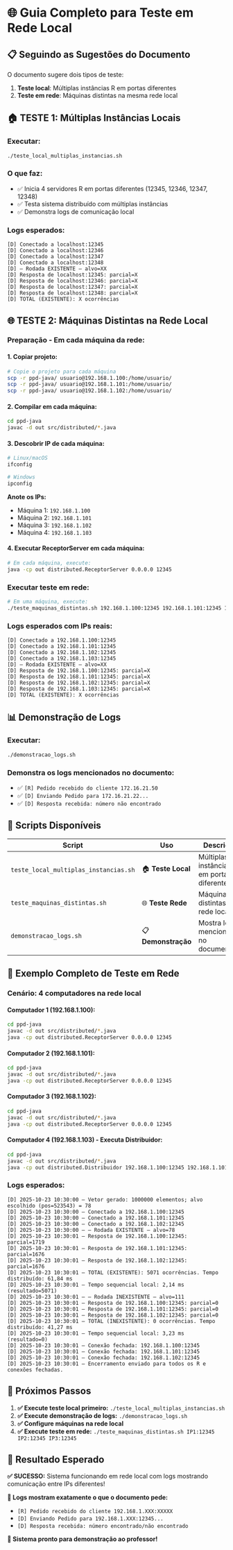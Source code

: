 # 🌐 Guia Completo para Teste em Rede Local

## 📋 Seguindo as Sugestões do Documento

O documento sugere dois tipos de teste:
1. **Teste local**: Múltiplas instâncias R em portas diferentes
2. **Teste em rede**: Máquinas distintas na mesma rede local

## 🏠 TESTE 1: Múltiplas Instâncias Locais

### **Executar:**
```bash
./teste_local_multiplas_instancias.sh
```

### **O que faz:**
- ✅ Inicia 4 servidores R em portas diferentes (12345, 12346, 12347, 12348)
- ✅ Testa sistema distribuído com múltiplas instâncias
- ✅ Demonstra logs de comunicação local

### **Logs esperados:**
```
[D] Conectado a localhost:12345
[D] Conectado a localhost:12346
[D] Conectado a localhost:12347
[D] Conectado a localhost:12348
[D] — Rodada EXISTENTE — alvo=XX
[D] Resposta de localhost:12345: parcial=X
[D] Resposta de localhost:12346: parcial=X
[D] Resposta de localhost:12347: parcial=X
[D] Resposta de localhost:12348: parcial=X
[D] TOTAL (EXISTENTE): X ocorrências
```

## 🌐 TESTE 2: Máquinas Distintas na Rede Local

### **Preparação - Em cada máquina da rede:**

#### **1. Copiar projeto:**
```bash
# Copie o projeto para cada máquina
scp -r ppd-java/ usuario@192.168.1.100:/home/usuario/
scp -r ppd-java/ usuario@192.168.1.101:/home/usuario/
scp -r ppd-java/ usuario@192.168.1.102:/home/usuario/
```

#### **2. Compilar em cada máquina:**
```bash
cd ppd-java
javac -d out src/distributed/*.java
```

#### **3. Descobrir IP de cada máquina:**
```bash
# Linux/macOS
ifconfig

# Windows
ipconfig
```

**Anote os IPs:**
- Máquina 1: `192.168.1.100`
- Máquina 2: `192.168.1.101`
- Máquina 3: `192.168.1.102`
- Máquina 4: `192.168.1.103`

#### **4. Executar ReceptorServer em cada máquina:**
```bash
# Em cada máquina, execute:
java -cp out distributed.ReceptorServer 0.0.0.0 12345
```

### **Executar teste em rede:**
```bash
# Em uma máquina, execute:
./teste_maquinas_distintas.sh 192.168.1.100:12345 192.168.1.101:12345 192.168.1.102:12345 192.168.1.103:12345
```

### **Logs esperados com IPs reais:**
```
[D] Conectado a 192.168.1.100:12345
[D] Conectado a 192.168.1.101:12345
[D] Conectado a 192.168.1.102:12345
[D] Conectado a 192.168.1.103:12345
[D] — Rodada EXISTENTE — alvo=XX
[D] Resposta de 192.168.1.100:12345: parcial=X
[D] Resposta de 192.168.1.101:12345: parcial=X
[D] Resposta de 192.168.1.102:12345: parcial=X
[D] Resposta de 192.168.1.103:12345: parcial=X
[D] TOTAL (EXISTENTE): X ocorrências
```

## 📊 Demonstração de Logs

### **Executar:**
```bash
./demonstracao_logs.sh
```

### **Demonstra os logs mencionados no documento:**
- ✅ `[R] Pedido recebido do cliente 172.16.21.50`
- ✅ `[D] Enviando Pedido para 172.16.21.22...`
- ✅ `[D] Resposta recebida: número não encontrado`

## 🔧 Scripts Disponíveis

| Script | Uso | Descrição |
|--------|-----|-----------|
| `teste_local_multiplas_instancias.sh` | 🏠 **Teste Local** | Múltiplas instâncias R em portas diferentes |
| `teste_maquinas_distintas.sh` | 🌐 **Teste Rede** | Máquinas distintas na rede local |
| `demonstracao_logs.sh` | 📋 **Demonstração** | Mostra logs mencionados no documento |

## 🎯 Exemplo Completo de Teste em Rede

### **Cenário: 4 computadores na rede local**

#### **Computador 1 (192.168.1.100):**
```bash
cd ppd-java
javac -d out src/distributed/*.java
java -cp out distributed.ReceptorServer 0.0.0.0 12345
```

#### **Computador 2 (192.168.1.101):**
```bash
cd ppd-java
javac -d out src/distributed/*.java
java -cp out distributed.ReceptorServer 0.0.0.0 12345
```

#### **Computador 3 (192.168.1.102):**
```bash
cd ppd-java
javac -d out src/distributed/*.java
java -cp out distributed.ReceptorServer 0.0.0.0 12345
```

#### **Computador 4 (192.168.1.103) - Executa Distribuidor:**
```bash
cd ppd-java
javac -d out src/distributed/*.java
java -cp out distributed.Distribuidor 192.168.1.100:12345 192.168.1.101:12345 192.168.1.102:12345 --tam 1000000 --missing
```

### **Logs esperados:**
```
[D] 2025-10-23 10:30:00 — Vetor gerado: 1000000 elementos; alvo escolhido (pos=523543) = 78
[D] 2025-10-23 10:30:00 — Conectado a 192.168.1.100:12345
[D] 2025-10-23 10:30:00 — Conectado a 192.168.1.101:12345
[D] 2025-10-23 10:30:00 — Conectado a 192.168.1.102:12345
[D] 2025-10-23 10:30:00 — — Rodada EXISTENTE — alvo=78
[D] 2025-10-23 10:30:01 — Resposta de 192.168.1.100:12345: parcial=1719
[D] 2025-10-23 10:30:01 — Resposta de 192.168.1.101:12345: parcial=1676
[D] 2025-10-23 10:30:01 — Resposta de 192.168.1.102:12345: parcial=1676
[D] 2025-10-23 10:30:01 — TOTAL (EXISTENTE): 5071 ocorrências. Tempo distribuído: 61,84 ms
[D] 2025-10-23 10:30:01 — Tempo sequencial local: 2,14 ms (resultado=5071)
[D] 2025-10-23 10:30:01 — — Rodada INEXISTENTE — alvo=111
[D] 2025-10-23 10:30:01 — Resposta de 192.168.1.100:12345: parcial=0
[D] 2025-10-23 10:30:01 — Resposta de 192.168.1.101:12345: parcial=0
[D] 2025-10-23 10:30:01 — Resposta de 192.168.1.102:12345: parcial=0
[D] 2025-10-23 10:30:01 — TOTAL (INEXISTENTE): 0 ocorrências. Tempo distribuído: 41,27 ms
[D] 2025-10-23 10:30:01 — Tempo sequencial local: 3,23 ms (resultado=0)
[D] 2025-10-23 10:30:01 — Conexão fechada: 192.168.1.100:12345
[D] 2025-10-23 10:30:01 — Conexão fechada: 192.168.1.101:12345
[D] 2025-10-23 10:30:01 — Conexão fechada: 192.168.1.102:12345
[D] 2025-10-23 10:30:01 — Encerramento enviado para todos os R e conexões fechadas.
```

## 🚀 Próximos Passos

1. **✅ Execute teste local primeiro:** `./teste_local_multiplas_instancias.sh`
2. **✅ Execute demonstração de logs:** `./demonstracao_logs.sh`
3. **✅ Configure máquinas na rede local**
4. **✅ Execute teste em rede:** `./teste_maquinas_distintas.sh IP1:12345 IP2:12345 IP3:12345`

## 🎯 Resultado Esperado

**✅ SUCESSO:** Sistema funcionando em rede local com logs mostrando comunicação entre IPs diferentes!

**📝 Logs mostram exatamente o que o documento pede:**
- `[R] Pedido recebido do cliente 192.168.1.XXX:XXXXX`
- `[D] Enviando Pedido para 192.168.1.XXX:12345...`
- `[D] Resposta recebida: número encontrado/não encontrado`

**🎉 Sistema pronto para demonstração ao professor!**
